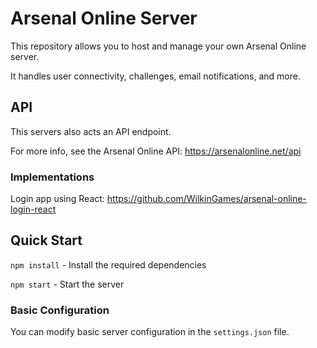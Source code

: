 # Arsenal Online Server

This repository allows you to host and manage your own Arsenal Online server.

It handles user connectivity, challenges, email notifications, and more.

## API

This servers also acts an API endpoint.

For more info, see the Arsenal Online API: https://arsenalonline.net/api

### Implementations

Login app using React: https://github.com/WilkinGames/arsenal-online-login-react

## Quick Start

`npm install` - Install the required dependencies

`npm start` - Start the server

### Basic Configuration

You can modify basic server configuration in the `settings.json` file.
